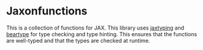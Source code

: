 # Jaxonfunctions

This is a collection of functions for JAX. This library uses [jaxtyping](https://github.com/patrick-kidger/jaxtyping/tree/main)
and [beartype](https://github.com/beartype/beartype) for type checking and type hinting. This ensures that the functions
are well-typed and that the types are checked at runtime.
